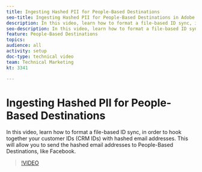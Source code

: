 ```yaml
---
title: Ingesting Hashed PII for People-Based Destinations
seo-title: Ingesting Hashed PII for People-Based Destinations in Adobe Audience Manager
description: In this video, learn how to format a file-based ID sync, in order to hook together your customer IDs (CRM IDs) with hashed email addresses.
seo-description: In this video, learn how to format a file-based ID sync, in order to hook together your customer IDs (CRM IDs) with hashed email addresses. Adobe Audience Manager
feature: People-Based Destinations
topics: 
audience: all
activity: setup
doc-type: technical video
team: Technical Marketing
kt: 3341

---
```


# Ingesting Hashed PII for People-Based Destinations

In this video, learn how to format a file-based ID sync, in order to hook together your customer IDs (CRM IDs) with hashed email addresses. This will allow you to send the hashed email addresses to People-Based Destinations, like Facebook.

>[!VIDEO](https://video.tv.adobe.com/v/29122/?quality=12)
